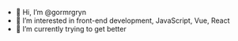 - 👋 Hi, I’m @gormrgryn
- 👀 I’m interested in front-end development, JavaScript, Vue, React
- 🌱 I’m currently trying to get better

<!---
gormrgryn/gormrgryn is a ✨ special ✨ repository because its `README.md` (this file) appears on your GitHub profile.
You can click the Preview link to take a look at your changes.
--->
